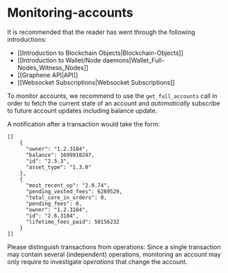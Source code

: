 # Monitoring-accounts

It is recommended that the reader has went through the following introductions:

* \[\[Introduction to Blockchain Objects\|Blockchain-Objects\]\]
* \[\[Introduction to Wallet/Node daemons\|Wallet\_Full-Nodes\_Witness\_Nodes\]\]
* \[\[Graphene API\|API\]\]
* \[\[Websocket Subscriptions\|Websocket Subscriptions\]\]

To monitor accounts, we recommend to use the `get_full_accounts` call in order to fetch the current state of an account and _automatically_ subscribe to future account updates including balance update.

A notification after a transaction would take the form:

```text
[[
    {
      "owner": "1.2.3184", 
      "balance": 1699918247, 
      "id": "2.5.3", 
      "asset_type": "1.3.0"
    }, 
    {
      "most_recent_op": "2.9.74", 
      "pending_vested_fees": 6269529, 
      "total_core_in_orders": 0, 
      "pending_fees": 0, 
      "owner": "1.2.3184", 
      "id": "2.6.3184", 
      "lifetime_fees_paid": 50156232
    }
]]
```

Please distinguish transactions from operations: Since a single transaction may contain several \(independent\) operations, monitoring an account may only require to investigate _operations_ that change the account.

